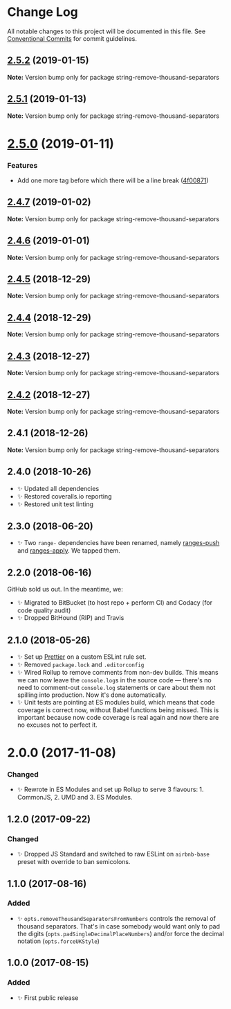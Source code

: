 # Change Log

All notable changes to this project will be documented in this file.
See [Conventional Commits](https://conventionalcommits.org) for commit guidelines.

## [2.5.2](https://bitbucket.org/codsen/codsen/src/master/packages/string-remove-thousand-separators/compare/string-remove-thousand-separators@2.5.1...string-remove-thousand-separators@2.5.2) (2019-01-15)

**Note:** Version bump only for package string-remove-thousand-separators





## [2.5.1](https://bitbucket.org/codsen/codsen/src/master/packages/string-remove-thousand-separators/compare/string-remove-thousand-separators@2.5.0...string-remove-thousand-separators@2.5.1) (2019-01-13)

**Note:** Version bump only for package string-remove-thousand-separators





# [2.5.0](https://bitbucket.org/codsen/codsen/src/master/packages/string-remove-thousand-separators/compare/string-remove-thousand-separators@2.4.7...string-remove-thousand-separators@2.5.0) (2019-01-11)

### Features

- Add one more tag before which there will be a line break ([4f00871](https://bitbucket.org/codsen/codsen/src/master/packages/string-remove-thousand-separators/commits/4f00871))

## [2.4.7](https://bitbucket.org/codsen/codsen/src/master/packages/string-remove-thousand-separators/compare/string-remove-thousand-separators@2.4.6...string-remove-thousand-separators@2.4.7) (2019-01-02)

**Note:** Version bump only for package string-remove-thousand-separators

## [2.4.6](https://bitbucket.org/codsen/codsen/src/master/packages/string-remove-thousand-separators/compare/string-remove-thousand-separators@2.4.5...string-remove-thousand-separators@2.4.6) (2019-01-01)

**Note:** Version bump only for package string-remove-thousand-separators

## [2.4.5](https://bitbucket.org/codsen/codsen/src/master/packages/string-remove-thousand-separators/compare/string-remove-thousand-separators@2.4.4...string-remove-thousand-separators@2.4.5) (2018-12-29)

**Note:** Version bump only for package string-remove-thousand-separators

## [2.4.4](https://bitbucket.org/codsen/codsen/src/master/packages/string-remove-thousand-separators/compare/string-remove-thousand-separators@2.4.3...string-remove-thousand-separators@2.4.4) (2018-12-29)

**Note:** Version bump only for package string-remove-thousand-separators

## [2.4.3](https://bitbucket.org/codsen/codsen/src/master/packages/string-remove-thousand-separators/compare/string-remove-thousand-separators@2.4.2...string-remove-thousand-separators@2.4.3) (2018-12-27)

**Note:** Version bump only for package string-remove-thousand-separators

## [2.4.2](https://bitbucket.org/codsen/codsen/src/master/packages/string-remove-thousand-separators/compare/string-remove-thousand-separators@2.4.1...string-remove-thousand-separators@2.4.2) (2018-12-27)

**Note:** Version bump only for package string-remove-thousand-separators

## 2.4.1 (2018-12-26)

**Note:** Version bump only for package string-remove-thousand-separators

## 2.4.0 (2018-10-26)

- ✨ Updated all dependencies
- ✨ Restored coveralls.io reporting
- ✨ Restored unit test linting

## 2.3.0 (2018-06-20)

- ✨ Two `range-` dependencies have been renamed, namely [ranges-push](https://www.npmjs.com/package/ranges-push) and [ranges-apply](https://www.npmjs.com/package/ranges-apply). We tapped them.

## 2.2.0 (2018-06-16)

GitHub sold us out. In the meantime, we:

- ✨ Migrated to BitBucket (to host repo + perform CI) and Codacy (for code quality audit)
- ✨ Dropped BitHound (RIP) and Travis

## 2.1.0 (2018-05-26)

- ✨ Set up [Prettier](https://prettier.io) on a custom ESLint rule set.
- ✨ Removed `package.lock` and `.editorconfig`
- ✨ Wired Rollup to remove comments from non-dev builds. This means we can now leave the `console.log`s in the source code — there's no need to comment-out `console.log` statements or care about them not spilling into production. Now it's done automatically.
- ✨ Unit tests are pointing at ES modules build, which means that code coverage is correct now, without Babel functions being missed. This is important because now code coverage is real again and now there are no excuses not to perfect it.

# 2.0.0 (2017-11-08)

### Changed

- ✨ Rewrote in ES Modules and set up Rollup to serve 3 flavours: 1. CommonJS, 2. UMD and 3. ES Modules.

## 1.2.0 (2017-09-22)

### Changed

- ✨ Dropped JS Standard and switched to raw ESLint on `airbnb-base` preset with override to ban semicolons.

## 1.1.0 (2017-08-16)

### Added

- ✨ `opts.removeThousandSeparatorsFromNumbers` controls the removal of thousand separators. That's in case somebody would want only to pad the digits (`opts.padSingleDecimalPlaceNumbers`) and/or force the decimal notation (`opts.forceUKStyle`)

## 1.0.0 (2017-08-15)

### Added

- ✨ First public release

